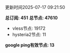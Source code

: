 更新时间2025-07-17 09:21:50

**总订阅: 451**
**总节点: 47610**
- vless节点: 19172
- hysteria2节点: 11

**google ping有效节点: 13**
